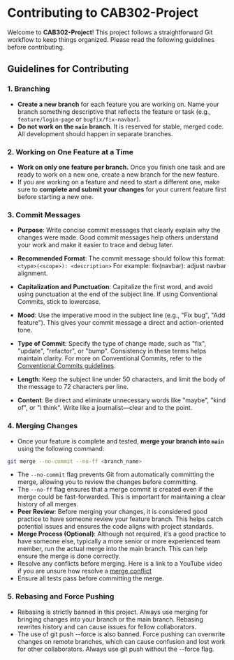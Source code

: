 # Contributing to CAB302-Project

Welcome to **CAB302-Project**! This project follows a straightforward Git workflow to keep things organized. Please read the following guidelines before contributing.

## Guidelines for Contributing

### 1. Branching

- **Create a new branch** for each feature you are working on. Name your branch something descriptive that reflects the feature or task (e.g., `feature/login-page` or `bugfix/fix-navbar`).
- **Do not work on the `main` branch**. It is reserved for stable, merged code. All development should happen in separate branches.

### 2. Working on One Feature at a Time

- **Work on only one feature per branch.** Once you finish one task and are ready to work on a new one, create a new branch for the new feature.
- If you are working on a feature and need to start a different one, make sure to **complete and submit your changes** for your current feature first before starting a new one.

### 3. Commit Messages
- **Purpose**: Write concise commit messages that clearly explain why the changes were made. Good commit messages help others understand your work and make it easier to trace and debug later.

- **Recommended Format**: The commit message should follow this format:
`<type>(<scope>): <description>`
For example: fix(navbar): adjust navbar alignment.

- **Capitalization and Punctuation**: Capitalize the first word, and avoid using punctuation at the end of the subject line. If using Conventional Commits, stick to lowercase.

- **Mood**: Use the imperative mood in the subject line (e.g., "Fix bug", "Add feature"). This gives your commit message a direct and action-oriented tone.

- **Type of Commit**: Specify the type of change made, such as "fix", "update", "refactor", or "bump". Consistency in these terms helps maintain clarity. For more on Conventional Commits, refer to the [Conventional Commits guidelines](https://www.conventionalcommits.org/en/v1.0.0/).

- **Length**: Keep the subject line under 50 characters, and limit the body of the message to 72 characters per line.

- **Content**: Be direct and eliminate unnecessary words like "maybe", "kind of", or "I think". Write like a journalist—clear and to the point.

### 4. Merging Changes

- Once your feature is complete and tested, **merge your branch into `main`** using the following command:
```bash
git merge --no-commit --no-ff <branch_name>
```
- The `--no-commit` flag prevents Git from automatically committing the merge, allowing you to review the changes before committing.
- The `--no-ff` flag ensures that a merge commit is created even if the merge could be fast-forwarded. This is important for maintaining a clear history of all merges.
- **Peer Review**: Before merging your changes, it is considered good practice to have someone review your feature branch. This helps catch potential issues and ensures the code aligns with project standards.
- **Merge Process (Optional)**: Although not required, it’s a good practice to have someone else, typically a more senior or more experienced team member, run the actual merge into the main branch. This can help ensure the merge is done correctly.
- Resolve any conflicts before merging. Here is a link to a YouTube video if you are unsure how resolve a [merge conflict](https://www.youtube.com/watch?v=Sqs)
- Ensure all tests pass before committing the merge.

### 5. Rebasing and Force Pushing
- Rebasing is strictly banned in this project. Always use merging for bringing changes into your branch or the main branch. Rebasing rewrites history and can cause issues for fellow collaborators.
- The use of git push --force is also banned. Force pushing can overwrite changes on remote branches, which can cause confusion and lost work for other collaborators. Always use git push without the --force flag.
